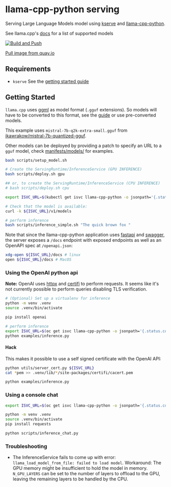 # llama-cpp-python serving

Serving Large Language Models model using [kserve](https://kserve.github.io/website/latest/) and [llama-cpp-python](https://github.com/abetlen/llama-cpp-python).

See llama.cpp's [docs](https://github.com/ggerganov/llama.cpp?tab=readme-ov-file#description) for a list of supported models

[![Build and Push](https://github.com/dtrifiro/llama-cpp-python-serving/actions/workflows/build.yml/badge.svg)](https://github.com/dtrifiro/llama-cpp-python-serving/actions/workflows/build.yml)

[Pull image from quay.io](https://quay.io/repository/dtrifiro/llama-cpp-python-serving)

## Requirements

- `kserve` See the [getting started guide](https://kserve.github.io/website/latest/get_started/)

## Getting Started

`llama.cpp` uses [ggml](https://github.com/ggerganov/ggml) as model format (`.gguf` extensions). So models will have to be converted to this format, see the [guide](https://github.com/ggerganov/llama.cpp?tab=readme-ov-file#prepare-and-quantize) or use pre-converted models.

This example uses `mistral-7b-q2k-extra-small.gguf` from [ikawrakow/mistral-7b-quantized-gguf](https://huggingface.co/ikawrakow/mistral-7b-quantized-gguf]).

Other models can be deployed by providing a patch to specify an URL to a `gguf` model, check [manifests/models/](/manifests/models/) for examples.

```bash
bash scripts/setup_model.sh

# Create the ServingRuntime/InferenceService (GPU INFERENCE)
bash scripts/deploy.sh gpu

## or, to create the ServingRuntime/InferenceService (CPU INFERENCE)
# bash scripts/deploy.sh cpu

export ISVC_URL=$(kubectl get isvc llama-cpp-python -o jsonpath='{.status.components.predictor.url}')

# Check that the model is available:
curl -k ${ISVC_URL}/v1/models

# perform inference
bash scripts/inference_simple.sh "The quick brown fox "
```

Note that since the llama-cpp-python application uses [fastapi](https://github.com/tiangolo/fastapi) and [swagger](https://swagger.io/), the server exposes a `/docs` endpoint with exposed endpoints as well
as an OpenAPI spec at `/openapi.json`:

```bash
xdg-open ${ISVC_URL}/docs # linux
open ${ISVC_URL}/docs # MacOS
```

### Using the OpenAI python api

**Note:** OpenAI uses [httpx](https://pypi.org/project/httpx/) and [certifi](https://pypi.org/project/certifi/) to perform requests. It seems like it's not currently possible to perform queries disabling TLS verification.

```bash
# (Optional) Set up a virtualenv for inference
python -m venv .venv
source .venv/bin/activate

pip install openai

# perform inference
export ISVC_URL=$(oc get isvc llama-cpp-python -o jsonpath='{.status.components.predictor.url}')
python examples/inference.py
```

#### Hack

This makes it possible to use a self signed certificate with the OpenAI API:

```bash
python utils/server_cert.py ${ISVC_URL}
cat *pem >> .venv/lib/*/site-packages/certifi/cacert.pem

python examples/inference.py
```

### Using a console chat

```bash
export ISVC_URL=$(oc get isvc llama-cpp-python -o jsonpath='{.status.components.predictor.url}')

python -m venv .venv
source .venv/bin/activate
pip install requests

python scripts/inference_chat.py
```

### Troubleshooting

- The InferenceService fails to come up with error: `llama_load_model_from_file: failed to load model`. Workaround: The GPU memory might be insufficient to hold the model in memory. `N_GPU_LAYERS` can be set to the number of layers to offload to the GPU, leaving the remaining layers to be handled by the CPU.
